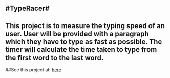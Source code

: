 #TypeRacer#
-------------------
This project is to measure the typing speed of an user. User will be provided with a paragraph which they have to type 
as fast as possible. The timer will calculate the time taken to type from the first word to the last word.
-------------------
##See this project at: [here](https://type--racer.herokuapp.com/)
